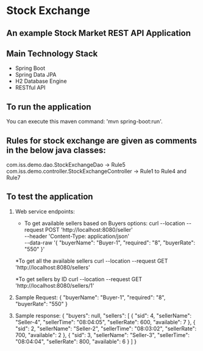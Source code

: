 # Stock Exchange
## An example Stock Market REST API Application 

## Main Technology Stack
 * Spring Boot 
 * Spring Data JPA
 * H2 Database Engine
 * RESTful API


## To run the application
You can execute this maven command: 'mvn spring-boot:run'. 

## Rules for stock exchange are given as comments in the below java classes:
com.iss.demo.dao.StockExchangeDao -> Rule5
com.iss.demo.controller.StockExchangeController -> Rule1 to Rule4 and Rule7

## To test the application

 1. Web service endpoints:
	* To get available sellers based on Buyers options:
	curl 
	--location
	--request POST 'http://localhost:8080/seller' \
	--header 'Content-Type: application/json' \
	--data-raw '{
					"buyerName": "Buyer-1",
					"required": "8",
					"buyerRate": "550"
				}'
	
	*To get all the available sellers
	curl --location --request GET 'http://localhost:8080/sellers'
	
	*To get sellers by ID
	curl --location --request GET 'http://localhost:8080/sellers/1'
	
	
 2. Sample Request:
	{
		"buyerName": "Buyer-1",
		"required": "8",
		"buyerRate": "550"
	}
 3. Sample response:
	{
    "buyers": null,
    "sellers": [
					{
						"sid": 4,
						"sellerName": "Seller-4",
						"sellerTime": "08:04:05",
						"sellerRate": 600,
						"available": 7
					},
					{
						"sid": 2,
						"sellerName": "Seller-2",
						"sellerTime": "08:03:02",
						"sellerRate": 700,
						"available": 2
					},
					{
						"sid": 3,
						"sellerName": "Seller-3",
						"sellerTime": "08:04:04",
						"sellerRate": 800,
						"available": 6
					}
				]
	}
	
